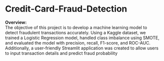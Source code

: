 # Credit-Card-Fraud-Detection

**Overview:**  
 The objective of this project is to develop a machine learning model to detect fraudulent transactions accurately. Using a Kaggle dataset, we trained a Logistic Regression model, handled class imbalance using SMOTE, and evaluated the model with precision, recall, F1-score, and ROC-AUC. Additionally, a user-friendly Streamlit application was created to allow users to input transaction details and predict fraud probability
